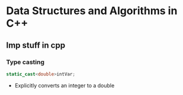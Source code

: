 # Data Structures and Algorithms in C++

## Imp stuff in cpp
### Type casting
```cpp
static_cast<double>intVar;
```
- Explicitly converts an integer to a double
